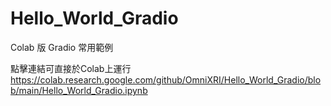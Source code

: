 # Hello_World_Gradio
Colab 版 Gradio 常用範例

點擊連結可直接於Colab上運行  
https://colab.research.google.com/github/OmniXRI/Hello_World_Gradio/blob/main/Hello_World_Gradio.ipynb
